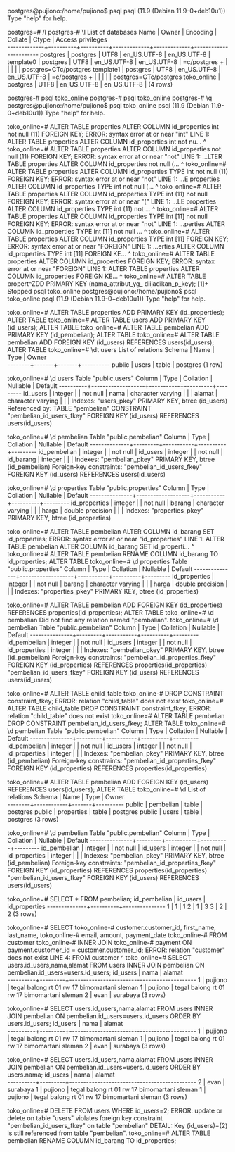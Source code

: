 postgres@pujiono:/home/pujiono$ psql
psql (11.9 (Debian 11.9-0+deb10u1))
Type "help" for help.

postgres=# /l
postgres-# \l
                                   List of databases
    Name     |  Owner   | Encoding |   Collate   |    Ctype    |   Access privileges   
-------------+----------+----------+-------------+-------------+-----------------------
 postgres    | postgres | UTF8     | en_US.UTF-8 | en_US.UTF-8 | 
 template0   | postgres | UTF8     | en_US.UTF-8 | en_US.UTF-8 | =c/postgres          +
             |          |          |             |             | postgres=CTc/postgres
 template1   | postgres | UTF8     | en_US.UTF-8 | en_US.UTF-8 | =c/postgres          +
             |          |          |             |             | postgres=CTc/postgres
 toko_online | postgres | UTF8     | en_US.UTF-8 | en_US.UTF-8 | 
(4 rows)

postgres-# psql toko_online
postgres-# psql toko_online
postgres-# \q
postgres@pujiono:/home/pujiono$ psql toko_online
psql (11.9 (Debian 11.9-0+deb10u1))
Type "help" for help.

toko_online=# ALTER TABLE properties ALTER COLUMN id_properties int not null (11) FOREIGN KEY;
ERROR:  syntax error at or near "int"
LINE 1: ALTER TABLE properties ALTER COLUMN id_properties int not nu...
                                                          ^
toko_online=# ALTER TABLE properties ALTER COLUMN id_properties  not null (11) FOREIGN KEY;
ERROR:  syntax error at or near "not"
LINE 1: ...LTER TABLE properties ALTER COLUMN id_properties  not null (...
                                                             ^
toko_online=# ALTER TABLE properties ALTER COLUMN id_properties TYPE int  not null (11) FOREIGN KEY;
ERROR:  syntax error at or near "not"
LINE 1: ...E properties ALTER COLUMN id_properties TYPE int  not null (...
                                                             ^
toko_online=# ALTER TABLE properties ALTER COLUMN id_properties TYPE int (11)  not null  FOREIGN KEY;
ERROR:  syntax error at or near "("
LINE 1: ...LE properties ALTER COLUMN id_properties TYPE int (11)  not ...
                                                             ^
toko_online=# ALTER TABLE properties ALTER COLUMN id_properties TYPE int [11]  not null  FOREIGN KEY;
ERROR:  syntax error at or near "not"
LINE 1: ...perties ALTER COLUMN id_properties TYPE int [11]  not null  ...
                                                             ^
toko_online=# ALTER TABLE properties ALTER COLUMN id_properties TYPE int [11]   FOREIGN KEY;
ERROR:  syntax error at or near "FOREIGN"
LINE 1: ...erties ALTER COLUMN id_properties TYPE int [11]   FOREIGN KE...
                                                             ^
toko_online=# ALTER TABLE properties ALTER COLUMN id_properties FOREIGN KEY;
ERROR:  syntax error at or near "FOREIGN"
LINE 1: ALTER TABLE properties ALTER COLUMN id_properties FOREIGN KE...
                                                          ^
toko_online=#  ALTER TABLE propert^ZDD PRIMARY KEY (nama_attribut_yg_ diijadikan_p_key);
[1]+  Stopped                 psql toko_online
postgres@pujiono:/home/pujiono$ psql toko_online
psql (11.9 (Debian 11.9-0+deb10u1))
Type "help" for help.

toko_online=#  ALTER TABLE properties ADD PRIMARY KEY (id_properties);
ALTER TABLE
toko_online=#  ALTER TABLE users ADD PRIMARY KEY (id_users);
ALTER TABLE
toko_online=#  ALTER TABLE pembelian ADD PRIMARY KEY (id_pembelian);
ALTER TABLE
toko_online=# ALTER TABLE pembelian ADD FOREIGN KEY (id_users) REFERENCES users(id_users);
ALTER TABLE
toko_online=# \dt users
         List of relations
 Schema | Name  | Type  |  Owner   
--------+-------+-------+----------
 public | users | table | postgres
(1 row)

toko_online=# \d users
                     Table "public.users"
  Column  |       Type        | Collation | Nullable | Default 
----------+-------------------+-----------+----------+---------
 id_users | integer           |           | not null | 
 nama     | character varying |           |          | 
 alamat   | character varying |           |          | 
Indexes:
    "users_pkey" PRIMARY KEY, btree (id_users)
Referenced by:
    TABLE "pembelian" CONSTRAINT "pembelian_id_users_fkey" FOREIGN KEY (id_users) REFERENCES users(id_users)

toko_online=# \d pembelian
                Table "public.pembelian"
    Column    |  Type   | Collation | Nullable | Default 
--------------+---------+-----------+----------+---------
 id_pembelian | integer |           | not null | 
 id_users     | integer |           | not null | 
 id_barang    | integer |           |          | 
Indexes:
    "pembelian_pkey" PRIMARY KEY, btree (id_pembelian)
Foreign-key constraints:
    "pembelian_id_users_fkey" FOREIGN KEY (id_users) REFERENCES users(id_users)

toko_online=# \d properties
                     Table "public.properties"
    Column     |       Type        | Collation | Nullable | Default 
---------------+-------------------+-----------+----------+---------
 id_properties | integer           |           | not null | 
 barang        | character varying |           |          | 
 harga         | double precision  |           |          | 
Indexes:
    "properties_pkey" PRIMARY KEY, btree (id_properties)

toko_online=# ALTER TABLE pembelian ALTER COLUMN id_barang SET id_properties;
ERROR:  syntax error at or near "id_properties"
LINE 1: ALTER TABLE pembelian ALTER COLUMN id_barang SET id_properti...
                                                         ^
toko_online=# ALTER TABLE pembelian RENAME COLUMN id_barang TO id_properties;
ALTER TABLE
toko_online=# \d properties
                     Table "public.properties"
    Column     |       Type        | Collation | Nullable | Default 
---------------+-------------------+-----------+----------+---------
 id_properties | integer           |           | not null | 
 barang        | character varying |           |          | 
 harga         | double precision  |           |          | 
Indexes:
    "properties_pkey" PRIMARY KEY, btree (id_properties)

toko_online=#  ALTER TABLE pembelian ADD FOREIGN KEY (id_properties) REFERENCES properties(id_properties);
ALTER TABLE
toko_online=# \d pembalian
Did not find any relation named "pembalian".
toko_online=# \d pembelian
                 Table "public.pembelian"
    Column     |  Type   | Collation | Nullable | Default 
---------------+---------+-----------+----------+---------
 id_pembelian  | integer |           | not null | 
 id_users      | integer |           | not null | 
 id_properties | integer |           |          | 
Indexes:
    "pembelian_pkey" PRIMARY KEY, btree (id_pembelian)
Foreign-key constraints:
    "pembelian_id_properties_fkey" FOREIGN KEY (id_properties) REFERENCES properties(id_properties)
    "pembelian_id_users_fkey" FOREIGN KEY (id_users) REFERENCES users(id_users)

toko_online=# ALTER TABLE child_table
toko_online-# DROP CONSTRAINT constraint_fkey;
ERROR:  relation "child_table" does not exist
toko_online=# ALTER TABLE child_table
DROP CONSTRAINT constraint_fkey;
ERROR:  relation "child_table" does not exist
toko_online=# ALTER TABLE pembelian DROP CONSTRAINT pembelian_id_users_fkey;
ALTER TABLE
toko_online=# \d pembelian
                 Table "public.pembelian"
    Column     |  Type   | Collation | Nullable | Default 
---------------+---------+-----------+----------+---------
 id_pembelian  | integer |           | not null | 
 id_users      | integer |           | not null | 
 id_properties | integer |           |          | 
Indexes:
    "pembelian_pkey" PRIMARY KEY, btree (id_pembelian)
Foreign-key constraints:
    "pembelian_id_properties_fkey" FOREIGN KEY (id_properties) REFERENCES properties(id_properties)

toko_online=# ALTER TABLE pembelian ADD FOREIGN KEY (id_users) REFERENCES users(id_users); 
ALTER TABLE
toko_online=# \d
           List of relations
 Schema |    Name    | Type  |  Owner   
--------+------------+-------+----------
 public | pembelian  | table | postgres
 public | properties | table | postgres
 public | users      | table | postgres
(3 rows)

toko_online=# \d pembelian
                 Table "public.pembelian"
    Column     |  Type   | Collation | Nullable | Default 
---------------+---------+-----------+----------+---------
 id_pembelian  | integer |           | not null | 
 id_users      | integer |           | not null | 
 id_properties | integer |           |          | 
Indexes:
    "pembelian_pkey" PRIMARY KEY, btree (id_pembelian)
Foreign-key constraints:
    "pembelian_id_properties_fkey" FOREIGN KEY (id_properties) REFERENCES properties(id_properties)
    "pembelian_id_users_fkey" FOREIGN KEY (id_users) REFERENCES users(id_users)

toko_online=# SELECT * FROM pembelian;
 id_pembelian | id_users | id_properties 
--------------+----------+---------------
            1 |        1 |             1
            2 |        1 |             3
            3 |        2 |             2
(3 rows)

toko_online=#  SELECT
toko_online-# customer.customer_id, first_name, last_name,
toko_online-# email, amount, payment_date
toko_online-# FROM customer
toko_online-# INNER JOIN
toko_online-# payment ON payment.customer_id = customer.customer_id;
ERROR:  relation "customer" does not exist
LINE 4: FROM customer
             ^
toko_online=# SELECT users.id_users,nama,alamat FROM users INNER JOIN pembelian ON pembelian.id_users=users.id_users;
 id_users |  nama   |                   alamat                    
----------+---------+---------------------------------------------
        1 | pujiono | tegal balong rt 01 rw 17 bimomartani sleman
        1 | pujiono | tegal balong rt 01 rw 17 bimomartani sleman
        2 | evan    | surabaya
(3 rows)

toko_online=# SELECT users.id_users,nama,alamat FROM users INNER JOIN pembelian ON pembelian.id_users=users.id_users ORDER BY users.id_users;
 id_users |  nama   |                   alamat                    
----------+---------+---------------------------------------------
        1 | pujiono | tegal balong rt 01 rw 17 bimomartani sleman
        1 | pujiono | tegal balong rt 01 rw 17 bimomartani sleman
        2 | evan    | surabaya
(3 rows)

toko_online=# SELECT users.id_users,nama,alamat FROM users INNER JOIN pembelian ON pembelian.id_users=users.id_users ORDER BY users.nama;
 id_users |  nama   |                   alamat                    
----------+---------+---------------------------------------------
        2 | evan    | surabaya
        1 | pujiono | tegal balong rt 01 rw 17 bimomartani sleman
        1 | pujiono | tegal balong rt 01 rw 17 bimomartani sleman
(3 rows)

toko_online=# DELETE FROM users WHERE id_users=2;
ERROR:  update or delete on table "users" violates foreign key constraint "pembelian_id_users_fkey" on table "pembelian"
DETAIL:  Key (id_users)=(2) is still referenced from table "pembelian".
toko_online=# ALTER TABLE pembelian RENAME COLUMN id_barang TO id_properties;





